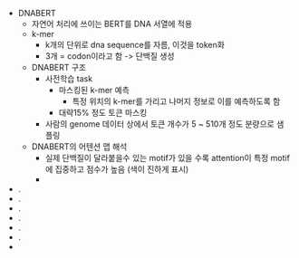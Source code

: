 - DNABERT
	- 자연어 처리에 쓰이는 BERT를 DNA 서열에 적용
	- k-mer
		- k개의 단위로 dna sequence를 자름, 이것을 token화
		- 3개 = codon이라고 함 -> 단백질 생성
	- DNABERT 구조
		- 사전학습 task
			- 마스킹된 k-mer 예측
				- 특정 위치의 k-mer를 가리고 나머지 정보로 이를 예측하도록 함
			- 대략15% 정도 토큰 마스킹
		- 사람의 genome 데이터 상에서 토큰 개수가 5 ~ 510개 정도 분량으로 샘플링
	- DNABERT의 어텐션 맵 해석
		- 실제 단백질이 달라붙을수 있는 motif가 있을 수록 attention이 특정 motif에 집중하고 점수가 높음 (색이 진하게 표시)
		- 
- .
- .
- .
- .
- .
- .
- 